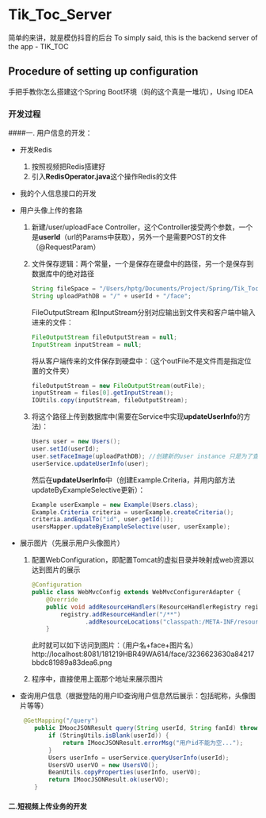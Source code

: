 # Tik_Toc_Server
简单的来讲，就是模仿抖音的后台
To simply said, this is the backend server of the app - TIK_TOC

## Procedure of setting up configuration 
手把手教你怎么搭建这个Spring Boot环境（妈的这个真是一堆坑），Using IDEA

### 开发过程

####一. 用户信息的开发：

* 开发Redis
  1. 按照视频把Redis搭建好
  2. 引入**RedisOperator.java**这个操作Redis的文件

* 我的个人信息接口的开发

* 用户头像上传的套路

  1. 新建/user/uploadFace Controller，这个Controller接受两个参数，一个是**userId**（url的Params中获取），另外一个是需要POST的文件（@RequestParam）

  2. 文件保存逻辑：两个常量，一个是保存在硬盘中的路径，另一个是保存到数据库中的绝对路径

     ```java
     String fileSpace = "/Users/hptg/Documents/Project/Spring/Tik_Toc/Resources";
     String uploadPathDB = "/" + userId + "/face";
     ```

     FileOutputStream 和InputStream分别对应输出到文件夹和客户端中输入进来的文件：

     ```java
     FileOutputStream fileOutputStream = null;
     InputStream inputStream = null;
     ```

     将从客户端传来的文件保存到硬盘中：（这个outFile不是文件而是指定位置的文件夹）

     ```java
     fileOutputStream = new FileOutputStream(outFile);
     inputStream = files[0].getInputStream();
     IOUtils.copy(inputStream, fileOutputStream);
     ```

  3. 将这个路径上传到数据库中(需要在Service中实现**updateUserInfo**的方法)：

     ```java
     Users user = new Users();
     user.setId(userId);
     user.setFaceImage(uploadPathDB); //创建新的user instance 只是为了查找出某个userId的user
     userService.updateUserInfo(user);
     ```

     然后在**updateUserInfo**中（创建Example.Criteria，并用内部方法updateByExampleSelective更新）：

     ```java
     Example userExample = new Example(Users.class);
     Example.Criteria criteria = userExample.createCriteria();
     criteria.andEqualTo("id", user.getId());
     usersMapper.updateByExampleSelective(user, userExample);
     ```

* 展示图片（先展示用户头像图片）

  1. 配置WebConfiguration，即配置Tomcat的虚拟目录并映射成web资源以达到图片的展示

     ```java
     @Configuration
     public class WebMvcConfig extends WebMvcConfigurerAdapter {
         @Override
         public void addResourceHandlers(ResourceHandlerRegistry registry) {
             registry.addResourceHandler("/**")
                 	.addResourceLocations("classpath:/META-INF/resources/").addResourceLocations("file:/Users/hptg/Documents/Project/Spring/Tik_Toc/Resources/");
         }
     
     ```

     此时就可以如下访问到图片：（用户名+face+图片名）
     http://localhost:8081/181219HBR49WA614/face/3236623630a84217bbdc81989a83dea6.png

  2. 程序中，直接使用上面那个地址来展示图片

* 查询用户信息（根据登陆的用户ID查询用户信息然后展示：包括昵称，头像图片等等）

  ```java
   @GetMapping("/query")
      public IMoocJSONResult query(String userId, String fanId) throws Exception {
          if (StringUtils.isBlank(userId)) {
              return IMoocJSONResult.errorMsg("用户id不能为空...");
          }
          Users userInfo = userService.queryUserInfo(userId);
          UsersVO userVO = new UsersVO();
          BeanUtils.copyProperties(userInfo, userVO);
          return IMoocJSONResult.ok(userVO);
      }
  ```



#### 二.短视频上传业务的开发

